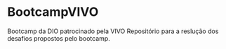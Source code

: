 # BootcampVIVO

Bootcamp da DIO patrocinado pela VIVO
Repositório para a reslução dos desafios propostos pelo bootcamp.
